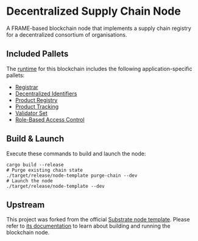 # Decentralized Supply Chain Node

A FRAME-based blockchain node that implements a supply chain registry for a decentralized consortium
of organisations.

## Included Pallets

The [runtime](runtime) for this blockchain includes the following application-specific pallets:

- [Registrar](pallets/registrar)
- [Decentralized Identifiers](https://github.com/substrate-developer-hub/pallet-did)
- [Product Registry](https://github.com/stiiifff/pallet-product-registry)
- [Product Tracking](https://github.com/stiiifff/pallet-product-tracking)
- [Validator Set](https://github.com/gautamdhameja/substrate-validator-set)
- [Role-Based Access Control](https://github.com/jimmychu0807/substrate-rbac)

## Build & Launch

Execute these commands to build and launch the node:

```shell
cargo build --release
# Purge existing chain state
./target/release/node-template purge-chain --dev
# Launch the node
./target/release/node-template --dev
```

## Upstream

This project was forked from the official
[Substrate node template](https://github.com/substrate-developer-hub/substrate-node-template/tree/v2.0.0-rc4).
Please refer to
[its documentation](https://github.com/substrate-developer-hub/substrate-node-template/blob/v2.0.0-rc4/README.md)
to learn about building and running the blockchain node.
